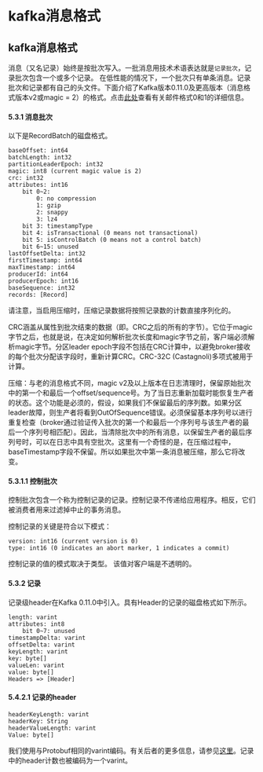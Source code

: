 # kafka消息格式

##  kafka消息格式

消息（又名记录）始终是按批次写入。一批消息用技术术语表达就是`记录批次`，记录批次包含一个或多个记录。 在低性能的情况下，一个批次只有单条消息。记录批次和记录都有自己的头文件。下面介绍了Kafka版本0.11.0及更高版本（消息格式版本v2或magic = 2）的格式。点击[此处](#https://cwiki.apache.org/confluence/display/KAFKA/A+Guide+To+The+Kafka+Protocol#AGuideToTheKafkaProtocol-Messagesets)查看有关邮件格式0和1的详细信息。

#### 5.3.1 消息批次

以下是RecordBatch的磁盘格式。

```
baseOffset: int64
batchLength: int32
partitionLeaderEpoch: int32
magic: int8 (current magic value is 2)
crc: int32
attributes: int16
    bit 0~2:
        0: no compression
        1: gzip
        2: snappy
        3: lz4
    bit 3: timestampType
    bit 4: isTransactional (0 means not transactional)
    bit 5: isControlBatch (0 means not a control batch)
    bit 6~15: unused
lastOffsetDelta: int32
firstTimestamp: int64
maxTimestamp: int64
producerId: int64
producerEpoch: int16
baseSequence: int32
records: [Record]

```

请注意，当启用压缩时，压缩记录数据将按照记录数的计数直接序列化的。

CRC涵盖从属性到批次结束的数据（即。CRC之后的所有的字节）。它位于magic字节之后，也就是说，在决定如何解析批次长度和magic字节之前，客户端必须解析magic字节。分区leader epoch字段不包括在CRC计算中，以避免broker接收的每个批次分配该字段时，重新计算CRC。CRC-32C (Castagnoli)多项式被用于计算。

压缩：与老的消息格式不同，magic v2及以上版本在日志清理时，保留原始批次中的第一个和最后一个offset/sequence号。为了当日志重新加载时能恢复生产者的状态。这个功能是必须的，假设，如果我们不保留最后的序列数。如果分区leader故障，则生产者将看到OutOfSequence错误。必须保留基本序列号以进行重复检查（broker通过验证传入批次的第一个和最后一个序列号与该生产者的最后一个序列号相匹配）。因此，当清除批次中的所有消息，以保留生产者的最后序列号时，可以在日志中具有空批次。这里有一个奇怪的是，在压缩过程中，baseTimestamp字段不保留。所以如果批次中第一条消息被压缩，那么它将改变。

#### 5.3.1.1 控制批次

控制批次包含一个称为控制记录的记录。控制记录不传递给应用程序。相反，它们被消费者用来过滤掉中止的事务消息。

控制记录的关键是符合以下模式：

```
version: int16 (current version is 0)
type: int16 (0 indicates an abort marker, 1 indicates a commit)

```

控制记录的值的模式取决于类型。 该值对客户端是不透明的。

#### 5.3.2 记录

记录级header在Kafka 0.11.0中引入。具有Header的记录的磁盘格式如下所示。

```
length: varint
attributes: int8
    bit 0~7: unused
timestampDelta: varint
offsetDelta: varint
keyLength: varint
key: byte[]
valueLen: varint
value: byte[]
Headers => [Header]
```

#### 5.4.2.1 记录的header

```
headerKeyLength: varint
headerKey: String
headerValueLength: varint
Value: byte[]

```

我们使用与Protobuf相同的varint编码。有关后者的更多信息，请参见[这里](https://developers.google.com/protocol-buffers/docs/encoding#varints)。记录中的header计数也被编码为一个varint。